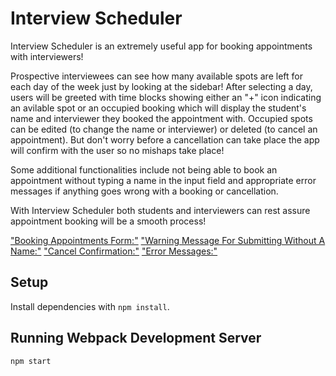 # Interview Scheduler

Interview Scheduler is an extremely useful app for booking appointments with interviewers! 

Prospective interviewees can see how many available spots are left for each day of the week just by looking at the sidebar! After selecting a day, users will be greeted with time blocks showing either an "+" icon indicating an avilable spot or an occupied booking which will display the student's name and interviewer they booked the appointment with. Occupied spots can be edited (to change the name or interviewer) or deleted (to cancel an appointment). But don't worry before a cancellation can take place the app will confirm with the user so no mishaps take place!

Some additional functionalities include not being able to book an appointment without typing a name in the input field and appropriate error messages if anything goes wrong with a booking or cancellation.

With Interview Scheduler both students and interviewers can rest assure appointment booking will be a smooth process!

["Booking Appointments Form:"](https://github.com/ShannaJSmith/scheduler/blob/master/docs/BookingAppointmentForm.png?raw=true)
["Warning Message For Submitting Without A Name:"](https://github.com/ShannaJSmith/scheduler/blob/master/docs/SubmitWithoutName.png?raw=true)
["Cancel Confirmation:"](https://github.com/ShannaJSmith/scheduler/blob/master/docs/CancelConfirmation.png?raw=true)
["Error Messages:"](https://github.com/ShannaJSmith/scheduler/blob/master/docs/ErrorMsgs.png?raw=true)


## Setup

Install dependencies with `npm install`.

## Running Webpack Development Server

```sh
npm start
```
